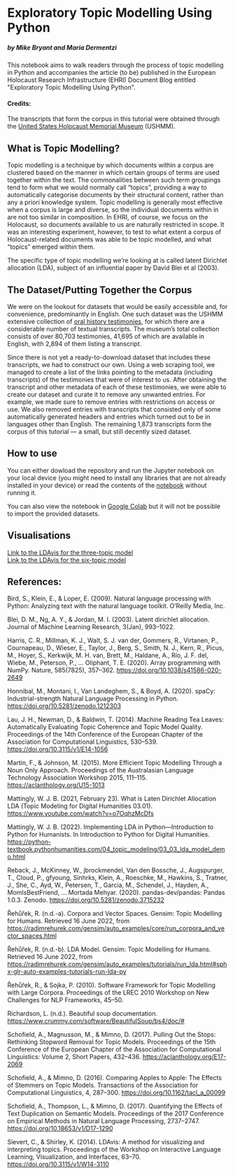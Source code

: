 # Exploratory Topic Modelling Using Python
##### by Mike Bryant and Maria Dermentzi 

This notebook aims to walk readers through the process of topic modelling in Python and accompanies the article (to be) published in the European Holocaust Research Infrastructure (EHRI) Document Blog entitled "Exploratory Topic Modelling Using Python".

#### Credits:
The transcripts that form the corpus in this tutorial were obtained through the [United States Holocaust Memorial Museum](https://www.ushmm.org/) (USHMM).

## What is Topic Modelling?
Topic modelling is a technique by which documents within a corpus are clustered based on the manner in which certain groups of terms are used together within the text. The commonalities between such term groupings tend to form what we would normally call “topics”, providing a way to automatically categorise documents by their structural content, rather than any a priori knowledge system. Topic modelling is generally most effective when a corpus is large and diverse, so the individual documents within in are not too similar in composition. In EHRI, of course, we focus on the Holocaust, so documents available to us are naturally restricted in scope. It was an interesting experiment, however, to test to what extent a corpus of Holocaust-related documents was able to be topic modelled, and what “topics” emerged within them.

The specific type of topic modelling we’re looking at is called latent Dirichlet allocation (LDA), subject of an influential paper by David Blei et al (2003).  

## The Dataset/Putting Together the Corpus
We were on the lookout for datasets that would be easily accessible and, for convenience, predominantly in English. One such dataset was the USHMM extensive collection of [oral history testimonies](https://www.ushmm.org/online/oral-history/detail.php?SurveyId=226&letter=U&ord=127), for which there are a considerable number of textual transcripts. The museum’s total collection consists of over 80,703 testimonies, 41,695 of which are available in English, with 2,894 of them listing a transcript.  

Since there is not yet a ready-to-download dataset that includes these transcripts, we had to construct our own. Using a web scraping tool, we managed to create a list of the links pointing to the metadata (including transcripts) of the testimonies that were of interest to us. After obtaining the transcript and other metadata of each of these testimonies, we were able to create our dataset and curate it to remove any unwanted entries. For example, we made sure to remove entries with restrictions on access or use. We also removed entries with transcripts that consisted only of some automatically generated headers and entries which turned out to be in languages other than English. The remaining 1,873 transcripts form the corpus of this tutorial — a small, but still decently sized dataset.

## How to use
You can either dowload the repository and run the Jupyter notebook on your local device (you might need to install any libraries that are not already installed in your device) or read the contents of the [notebook](https://github.com/mdermentzi/ehri-topic-modelling-guide/blob/main/USHMM_Oral_Testimonies_Topic_Modelling.ipynb) without running it.  

You can also view the notebook in [Google Colab](https://colab.research.google.com/drive/1XgcO9cHaBrMwfO1bjmkd0tFuw0ExHXdc?usp=sharing) but it will not be possible to import the provided datasets.

## Visualisations
[Link to the LDAvis for the three-topic model](https://mdermentzi.github.io/ehri-topic-modelling-guide/model_3_topics.html#topic=1&lambda=0.6&term=)  
[Link to the LDAvis for the six-topic model](https://mdermentzi.github.io/ehri-topic-modelling-guide/model_6_topics.html#topic=1&lambda=0.6&term=)

## References:
Bird, S., Klein, E., & Loper, E. (2009). Natural language processing with Python: Analyzing text with the natural language toolkit.  O’Reilly Media, Inc.

Blei, D. M., Ng, A. Y., & Jordan, M. I. (2003). Latent dirichlet allocation. Journal of Machine Learning Research, 3(Jan), 993–1022.

Harris, C. R., Millman, K. J., Walt, S. J. van der, Gommers, R., Virtanen, P., Cournapeau, D., Wieser, E., Taylor, J., Berg, S., Smith, N. J., Kern, R., Picus, M., Hoyer, S., Kerkwijk, M. H. van, Brett, M., Haldane, A., Río, J. F. del, Wiebe, M., Peterson, P., … Oliphant, T. E. (2020). Array programming with NumPy. Nature, 585(7825), 357–362. https://doi.org/10.1038/s41586-020-2649

Honnibal, M., Montani, I., Van Landeghem, S., & Boyd, A. (2020). spaCy: Industrial-strength Natural Language Processing in Python. https://doi.org/10.5281/zenodo.1212303

Lau, J. H., Newman, D., & Baldwin, T. (2014). Machine Reading Tea Leaves: Automatically Evaluating Topic Coherence and Topic Model Quality. Proceedings of the 14th Conference of the European Chapter of the Association for Computational Linguistics, 530–539. https://doi.org/10.3115/v1/E14-1056

Martin, F., & Johnson, M. (2015). More Efficient Topic Modelling Through a Noun Only Approach. Proceedings of the Australasian Language Technology Association Workshop 2015, 111–115. https://aclanthology.org/U15-1013

Mattingly, W. J. B. (2021, February 23). What is Laten Dirichlet Allocation LDA (Topic Modeling for Digital Humanities 03.01). https://www.youtube.com/watch?v=o7OqhzMcDfs

Mattingly, W. J. B. (2022). Implementing LDA in Python—Introduction to Python for Humanists. In Introduction to Python for Digital Humanities. https://python-textbook.pythonhumanities.com/04_topic_modeling/03_03_lda_model_demo.html

Reback, J., McKinney, W., jbrockmendel, Van den Bossche, J., Augspurger, T., Cloud, P., gfyoung, Sinhrks, Klein, A., Roeschke, M., Hawkins, S., Tratner, J., She, C., Ayd, W., Petersen, T., Garcia, M., Schendel, J., Hayden, A., MomIsBestFriend, … Mortada Mehyar. (2020). pandas-dev/pandas: Pandas 1.0.3. Zenodo. https://doi.org/10.5281/zenodo.3715232

Řehůřek, R. (n.d.-a). Corpora and Vector Spaces. Gensim: Topic Modelling for Humans. Retrieved 16 June 2022, from https://radimrehurek.com/gensim/auto_examples/core/run_corpora_and_vector_spaces.html

Řehůřek, R. (n.d.-b). LDA Model. Gensim: Topic Modelling for Humans. Retrieved 16 June 2022, from https://radimrehurek.com/gensim/auto_examples/tutorials/run_lda.html#sphx-glr-auto-examples-tutorials-run-lda-py

Řehůřek, R., & Sojka, P. (2010). Software Framework for Topic Modelling with Large Corpora. Proceedings of the LREC 2010 Workshop on New Challenges for NLP Frameworks, 45–50.

Richardson, L. (n.d.). Beautiful soup documentation. https://www.crummy.com/software/BeautifulSoup/bs4/doc/#

Schofield, A., Magnusson, M., & Mimno, D. (2017). Pulling Out the Stops: Rethinking Stopword Removal for Topic Models. Proceedings of the 15th Conference of the European Chapter of the Association for Computational Linguistics: Volume 2, Short Papers, 432–436. https://aclanthology.org/E17-2069

Schofield, A., & Mimno, D. (2016). Comparing Apples to Apple: The Effects of Stemmers on Topic Models. Transactions of the Association for Computational Linguistics, 4, 287–300. https://doi.org/10.1162/tacl_a_00099

Schofield, A., Thompson, L., & Mimno, D. (2017). Quantifying the Effects of Text Duplication on Semantic Models. Proceedings of the 2017 Conference on Empirical Methods in Natural Language Processing, 2737–2747. https://doi.org/10.18653/v1/D17-1290

Sievert, C., & Shirley, K. (2014). LDAvis: A method for visualizing and interpreting topics. Proceedings of the Workshop on Interactive Language Learning, Visualization, and Interfaces, 63–70. https://doi.org/10.3115/v1/W14-3110